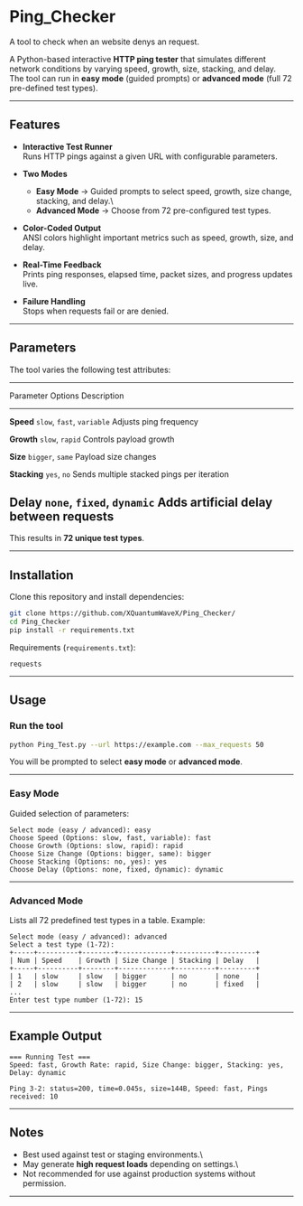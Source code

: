 # Ping_Checker
A tool to check when an website denys an request.

A Python-based interactive **HTTP ping tester** that simulates different
network conditions by varying speed, growth, size, stacking, and delay.\
The tool can run in **easy mode** (guided prompts) or **advanced mode**
(full 72 pre-defined test types).

------------------------------------------------------------------------

## Features

-   **Interactive Test Runner**\
    Runs HTTP pings against a given URL with configurable parameters.

-   **Two Modes**

    -   **Easy Mode** → Guided prompts to select speed, growth, size
        change, stacking, and delay.\
    -   **Advanced Mode** → Choose from 72 pre-configured test types.

-   **Color-Coded Output**\
    ANSI colors highlight important metrics such as speed, growth, size,
    and delay.

-   **Real-Time Feedback**\
    Prints ping responses, elapsed time, packet sizes, and progress
    updates live.

-   **Failure Handling**\
    Stops when requests fail or are denied.

------------------------------------------------------------------------

## Parameters

The tool varies the following test attributes:

  ------------------------------------------------------------------------
  Parameter      Options                                    Description
  -------------- ------------------------------------------ --------------
  **Speed**      `slow`, `fast`, `variable`                 Adjusts ping
                                                            frequency

  **Growth**     `slow`, `rapid`                            Controls
                                                            payload growth

  **Size**       `bigger`, `same`                           Payload size
                                                            changes

  **Stacking**   `yes`, `no`                                Sends multiple
                                                            stacked pings
                                                            per iteration

  **Delay**      `none`, `fixed`, `dynamic`                 Adds
                                                            artificial
                                                            delay between
                                                            requests
  ------------------------------------------------------------------------

This results in **72 unique test types**.

------------------------------------------------------------------------

## Installation

Clone this repository and install dependencies:

``` bash
git clone https://github.com/XQuantumWaveX/Ping_Checker/
cd Ping_Checker
pip install -r requirements.txt
```

Requirements (`requirements.txt`):

    requests

------------------------------------------------------------------------

## Usage

### Run the tool

``` bash
python Ping_Test.py --url https://example.com --max_requests 50
```

You will be prompted to select **easy mode** or **advanced mode**.

------------------------------------------------------------------------

### Easy Mode

Guided selection of parameters:

    Select mode (easy / advanced): easy
    Choose Speed (Options: slow, fast, variable): fast
    Choose Growth (Options: slow, rapid): rapid
    Choose Size Change (Options: bigger, same): bigger
    Choose Stacking (Options: no, yes): yes
    Choose Delay (Options: none, fixed, dynamic): dynamic

------------------------------------------------------------------------

### Advanced Mode

Lists all 72 predefined test types in a table. Example:

    Select mode (easy / advanced): advanced
    Select a test type (1-72):
    +-----+----------+--------+-------------+----------+---------+
    | Num | Speed    | Growth | Size Change | Stacking | Delay   |
    +-----+----------+--------+-------------+----------+---------+
    | 1   | slow     | slow   | bigger      | no       | none    |
    | 2   | slow     | slow   | bigger      | no       | fixed   |
    ...
    Enter test type number (1-72): 15

------------------------------------------------------------------------

## Example Output

    === Running Test ===
    Speed: fast, Growth Rate: rapid, Size Change: bigger, Stacking: yes, Delay: dynamic

    Ping 3-2: status=200, time=0.045s, size=144B, Speed: fast, Pings received: 10

------------------------------------------------------------------------

## Notes

-   Best used against test or staging environments.\
-   May generate **high request loads** depending on settings.\
-   Not recommended for use against production systems without
    permission.

------------------------------------------------------------------------
